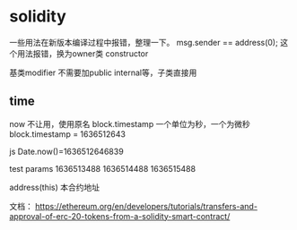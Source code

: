 # solidity
一些用法在新版本编译过程中报错，整理一下。
msg.sender == address(0);
这个用法报错，换为owner类 constructor

基类modifier 不需要加public internal等，子类直接用

## time
now 不让用，使用原名 block.timestamp
一个单位为秒，一个为微秒
block.timestamp = 1636512643

js Date.now()=1636512646839

test params
1636513488
1636514488
1636515488

address(this) 本合约地址

文档： https://ethereum.org/en/developers/tutorials/transfers-and-approval-of-erc-20-tokens-from-a-solidity-smart-contract/